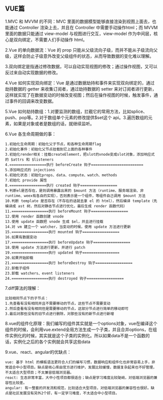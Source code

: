 ## VUE篇

1.MVC 和 MVVM 的不同：MVC 里面的数据模型能够直接渲染到视图上面去，也能通过 Controller 渲染上去，并且在 Controller 中需要手动操作html；而 MVVM 里面的数据只能通过 view-model 与视图进行交互，view-model 作为中间层，核心是双向绑定，不需要人们手动操作 html。

2.Vue 的单向数据流：Vue 的 prop 只能从父级流向子级，而并不能从子级流向父级，这样会防止子级意外改变父级组件的状态，从而导致数据的变化难以理解。

3.双向绑定是指通过修改数据，可以自动实现视图的修改；通过操作视图，又可以反过来自动实现数据的修改。

4.Vue 如何实现双向绑定：Vue 是通过数据劫持和事件来实现双向绑定的，通过劫持数据的 getter 来收集订阅者，通过劫持数据的 setter 来对订阅者进行更新，这样就实现了在数据变动的时候改变视图；然后在操作视图的时候，触发事件，通过事件的回调来改变数据。

5.Vue 如何劫持数组：1.对要监测的数组，拦截它的常用方法，比如splice、push、pop等。2.对于数组单个元素的修改提供$set这个 api。3.遍历数组的元素，如果是对象或者是数组的话，就继续监听。

6.Vue 各生命周期做的事：

```
1.初始化生命周期：初始化父子节点，和各种生命周期flag
2.初始化事件：初始化父节点挂载到它上面的各种事件
3.初始化render相关：挂载createElement，把slot的vnode变成slot对象，添加响应式的 $attrs 和 $listeners
4.=================执行 beforeCreate 钩子========================
5.添加响应式的 injections
6.初始化状态：初始化props、data、compute、watch、methods
7.初始化 provide 属性
8.=================执行 created 钩子=================
9.判断el是否存在，是则调用暴露出来的 $mount 方法（runtime、服务端渲染、非runtime、weex有各自的实现），否则表示是一个组件，等组件自己调用 $mount 方法
10.判断 template 是否存在（不存在的话就去拿 el 的 html），然后编译 template（先编译成 ast 树，然后对静态节点进行优化，最后生成 render 函数代码）
11.=================执行 beforeMount 钩子=================
12.使用 render 函数创建 vnode
13.使用 update 函数把 vnode 生成 $el，并且进行挂载
14.对 vm 建立一个 watcher，当变动的时候，使用 update 方法进行更新
15.=================执行 mounted 钩子=================
16.如果有数据变动
17.=================执行 beforeUpdate 钩子=================
18.使用 update 方法进行更新，并进行 patch
19.=================执行 updated 钩子=================
20.如果开始卸载
21.=================执行 beforeDestroy 钩子=================
22.卸载子组件
23.卸载 watchers、event listeners
24.=================执行 destroyed 钩子=================
```

7.diff算法的理解：

```
比较相同节点下的子节点：
1.先查看有没有相同并且不需要移动的节点，这些节点不需要变动
2.然后查看有没有相同但是需要移动的节点，这部分节点进行简单的移动即可
3.最后对那些没有的旧节点进行删除，对那些没有的新节点进行新增
```

8.vue的组件化原理：我们编写的组件其实就是一个options对象，vue在编译这个组件的时候，会利用vue.extend全局方法生成一个子类，并且合并options，在组件实例化的时候，其实就是这个子类的实例化。所以如果data不是一个函数的话，实例化之后的各个实例就会共享这些data

9.vue、react、angular的优缺点：

```
vue: 基于 html 的模板语法更符合人们的编写习惯，数据响应和组件化也非常容易上手，非常适合中小型项目。缺点是核心库由官方进行维护，发展比较缓慢，数据复杂起来也不好管理，不太适合大型项目；不太兼容低端浏览器。
react: 生态非常丰富，大中小性项目都很适合；缺点是学习难度比较陡峭，对低端浏览器的兼容性比较差。
angular: 有一整套的开发流和规范，比较适合大型项目，对低端浏览器的兼容性也很好。缺点是社区发展没有另外2个好，有一定学习难度，不太适合中小型项目。
```
